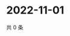 # 2022-11-01

共 0 条

<!-- BEGIN WEIBO -->
<!-- 最后更新时间 Tue Nov 01 2022 13:03:01 GMT+0800 (China Standard Time) -->

<!-- END WEIBO -->
